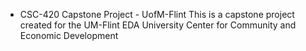 * CSC-420 Capstone Project - UofM-Flint
  This is a capstone project created for the UM-Flint EDA University Center for Community and Economic Development
